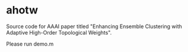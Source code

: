 # ahotw

Source code for AAAI paper titled "Enhancing Ensemble Clustering with Adaptive High-Order Topological Weights".

Please run demo.m
